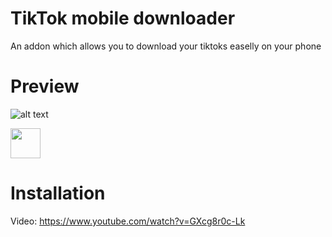 # TikTok mobile downloader
An addon which allows you to download your tiktoks easelly on your phone

# Preview
![alt text](https://github.com/Knuspie/TikTok-mobile-downloader/blob/main/thumbnail.jpg?raw=true=498x1024)

<img src="https://github.com/favicon.ico" width="48">

# Installation
Video: https://www.youtube.com/watch?v=GXcg8r0c-Lk

